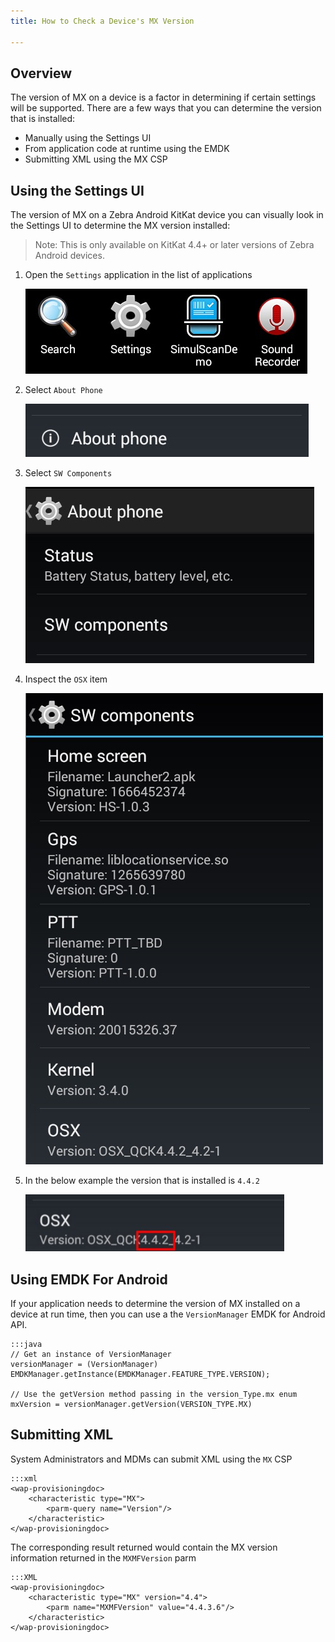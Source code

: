 ```yaml
---
title: How to Check a Device's MX Version

---
```


## Overview

The version of MX on a device is a factor in determining if certain settings will be supported. There are a few ways that you can determine the version that is installed:

* Manually using the Settings UI
* From application code at runtime using the EMDK
* Submitting XML using the MX CSP

## Using the Settings UI 

The version of MX on a Zebra Android KitKat device you can visually look in the Settings UI to determine the MX version installed:

> Note: This is only available on KitKat 4.4+ or later versions of Zebra Android devices.

1. Open the `Settings` application in the list of applications
    
    ![img](settings.jpg)

2. Select `About Phone`

    ![img](aboutphone.jpg)
    
3. Select `SW Components`

    ![img](software.jpg)
    
4. Inspect the `OSX` item

    ![img](osx.jpg)
    
5. In the below example the version that is installed is `4.4.2`

    ![img](osx-highlighted.jpg)
    
## Using EMDK For Android

If your application needs to determine the version of MX installed on a device at run time, then you can use a the `VersionManager` EMDK for Android API.

    :::java
    // Get an instance of VersionManager
    versionManager = (VersionManager) EMDKManager.getInstance(EMDKManager.FEATURE_TYPE.VERSION);
    
    // Use the getVersion method passing in the version_Type.mx enum
    mxVersion = versionManager.getVersion(VERSION_TYPE.MX)
    
## Submitting XML
System Administrators and MDMs can submit XML using the `MX` CSP 

    :::xml
	<wap-provisioningdoc>
		<characteristic type="MX">
			<parm-query name="Version"/>
		</characteristic>
	</wap-provisioningdoc>
    
 The corresponding result returned would contain the MX version information returned in the `MXMFVersion` parm
 
 
 	:::XML
	<wap-provisioningdoc>
		<characteristic type="MX" version="4.4">
			<parm name="MXMFVersion" value="4.4.3.6"/>
		</characteristic>
	</wap-provisioningdoc>